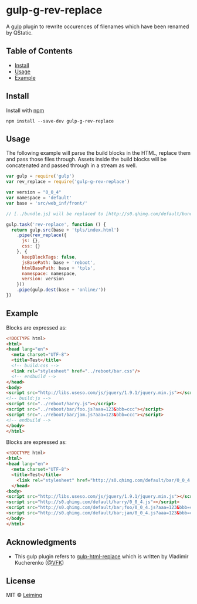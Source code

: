 # gulp-g-rev-replace
A [gulp](http://gulpjs.com/) plugin to rewrite occurences 
of filenames which have been renamed by QStatic.

## Table of Contents

- [Install](#usage)
- [Usage](#usage)
- [Example](#example)

## Install

Install with [npm](https://npmjs.org/package/gulp-g-rev-replace)

```
npm install --save-dev gulp-g-rev-replace
```

## Usage

The following example will parse the build blocks in the HTML, 
replace them and pass those files through. Assets inside the 
build blocks will be concatenated and passed through in a stream as well.

```js
var gulp = require('gulp')
var rev_replace = require('gulp-g-rev-replace')

var version = "0_0_4"
var namespace = 'default'
var base = 'src/web_inf/front/'

// [../bundle.js] will be replaced to [http://s0.qhimg.com/default/bundle/0_0_4.js]

gulp.task('rev-replace', function () {
  return gulp.src(base + 'tpls/index.html')
    .pipe(rev_replace({
      js: {},
      css: {}
    }, {
      keepBlockTags: false,
      jsBasePath: base + 'reboot',
      htmlBasePath: base + 'tpls',
      namespace: namespace,
      version: version
    }))
    .pipe(gulp.dest(base + 'online/'))
})
```

## Example

Blocks are expressed as:

```html
<!DOCTYPE html>
<html>
<head lang="en">
  <meta charset="UTF-8">
  <title>Test</title>
  <!-- build:css -->
  <link rel="stylesheet" href="../reboot/bar.css"/>
  <!-- endbuild -->
</head>
<body>
<script src="http://libs.useso.com/js/jquery/1.9.1/jquery.min.js"></script>
<!-- build:js -->
<script src="../reboot/harry.js"></script>
<script src="../reboot/bar/foo.js?aaa=123&bbb=ccc"></script>
<script src="../reboot/bar/jam.js?aaa=123&bbb=ccc"></script>
<!-- endbuild -->
</body>
</html>
```

Blocks are expressed as:

```html
<!DOCTYPE html>
<html>
<head lang="en">
  <meta charset="UTF-8">
  <title>Test</title>
    <link rel="stylesheet" href="http://s0.qhimg.com/default/bar/0_0_4.css"/>
  </head>
<body>
<script src="http://libs.useso.com/js/jquery/1.9.1/jquery.min.js"></script>
<script src="http://s0.qhimg.com/default/harry/0_0_4.js"></script>
<script src="http://s0.qhimg.com/default/bar;foo/0_0_4.js?aaa=123&bbb=ccc"></script>
<script src="http://s0.qhimg.com/default/bar;jam/0_0_4.js?aaa=123&bbb=ccc"></script>
</body>
</html>
```

## Acknowledgments

* This gulp plugin refers to [gulp-html-replace](https://github.com/VFK/gulp-html-replace) 
which is written by Vladimir Kucherenko ([@VFK](https://github.com/VFK)) 

## License

MIT © [Leiming](http://leiming.me)